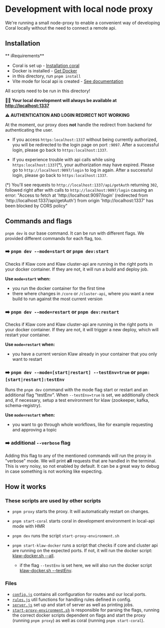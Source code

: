 # Development with local node proxy

We're running a small node-proxy to enable a convenient way of developing Coral locally without the need to connect a remote api.

## Installation

** ℹRequirements**

- Coral is set up - [Installation coral](../README.md)
- Docker is installed - [Get Docker](https://docs.docker.com/get-docker/)
- in this directory, run `pnpm install`
- Vite mode for local api is created - [See documentation](../docs/development-with-local-klaw.md)



All scripts need to be run in this directory!

🙋‍♀️ **Your local development will always be available at [http://localhost:1337](http://localhost:1337)**

**⚠️ AUTHENTICATION AND LOGIN REDIRECT NOT WORKING**

At the moment, our proxy does **not** handle the redirect from backend for authenticating the user. 

- If you access `https:localhost:1337` without being currently authorized, you will be redirected to the login page on port `:9097`. After a successful login, please go back to `https:localhost:1337`. 

- If you experience trouble with api calls while using `https:localhost:1337`(*), your authorization may have expired. Please go to `http://localhost:9097/login` to log in again. After a successful login, please go back to `https:localhost:1337`.

(*) You'll see requests to `http://localhost:1337/api/getAuth` returning `302`, followed right after with calls to `http://localhost:9097/login` causing an error: "Access to fetch at 'http://localhost:9097/login' (redirected from 'http://localhost:1337/api/getAuth') from origin 'http://localhost:1337' has been blocked by CORS policy"

## Commands and flags

`pnpm dev` is our base command. It can be run with different flags. We provided different commands for each flag, too. 

### ➡️ `pnpm dev --mode=start` or `pnpm dev:start`

Checks if Klaw core and Klaw cluster-api are running in the right ports in your docker container. If they are not, it will run a build and deploy job.

**Use `mode=start` when:**
- you run the docker container for the first time
- there where changes in `/core` or `/cluster-api`, where you want a new build to run against the most current version


### ➡️  `pnpm dev --mode=restart` or `pnpm dev:restart`
Checks if Klaw core and Klaw cluster-api are running in the right ports in your docker container. If they are not, it will trigger a new deploy, which will restart your container. 

**Use `mode=restart` when:**
- you have a current version Klaw already in your container that you only want to restart


### ➡️ `pnpm dev --mode=[start|restart] --testEnv=true` or `pnpm:[start|restart]:testEnv`
  Runs the `pnpm dev` command with the mode flag start or restart and an additional flag "testEnv". When `--testEnv=true` is set, we additionally check and, if necessary, setup a test environment for klaw (zookeeper, kafka, schema-registry).

**Use `mode=restart` when:**
- you want to go through whole workflows, like for example requesting and approving a topic



### ➡️ additional `--verbose` flag
Adding this flag to any of the mentioned commands will run the proxy in "verbose" mode. We will print **all** requests that are handled in the terminal. This is very noisy, so not enabled by default. It can be a great way to debug in case something is not working like expecting.



## How it works

### These scripts are used by other scripts

- `pnpm proxy` starts the proxy. It will automatically restart on changes.
- `pnpm start-coral` starts coral in development environment in local-api mode with HMR
- `pnpm dev` runs the script `start-proxy-environment.sh`


- `pnpm start-klaw-docker` runs a script that checks if core and cluster api are running on the expected ports. If not, it will run the docker script: [klaw-docker.sh --all](../../docker-scripts/klaw-docker.sh).
  - if the flag `--testEnv` is set here, we will also run the docker script [klaw-docker.sh --testEnv](../../docker-scripts/klaw-docker.sh).


### Files

- [`config.js`](config.js) contains all configuration for routes and our local ports.
- [`rules.js`](rules.js) util functions for handling rules defined in config.
- [`server.js`](server.js) set up and start of server as well as printing jobs.
- [`start-proxy-environment.sh`](start-proxy-environment.sh) is responsible for parsing the flags, running the correct docker scripts dependent on flags and start the proxy (running `pnpm proxy`) as well as coral (running `pnpm start-coral`).